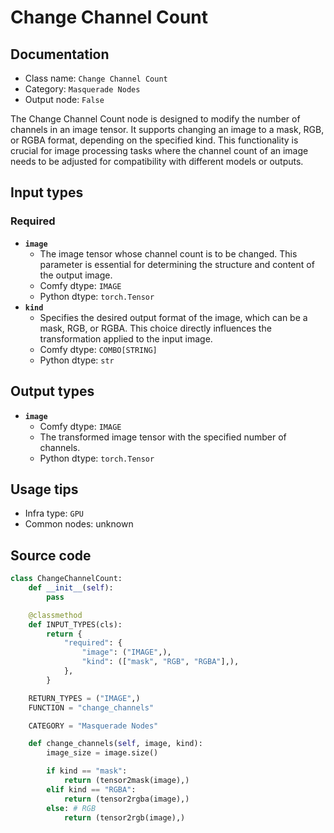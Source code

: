 # Change Channel Count
## Documentation
- Class name: `Change Channel Count`
- Category: `Masquerade Nodes`
- Output node: `False`

The Change Channel Count node is designed to modify the number of channels in an image tensor. It supports changing an image to a mask, RGB, or RGBA format, depending on the specified kind. This functionality is crucial for image processing tasks where the channel count of an image needs to be adjusted for compatibility with different models or outputs.
## Input types
### Required
- **`image`**
    - The image tensor whose channel count is to be changed. This parameter is essential for determining the structure and content of the output image.
    - Comfy dtype: `IMAGE`
    - Python dtype: `torch.Tensor`
- **`kind`**
    - Specifies the desired output format of the image, which can be a mask, RGB, or RGBA. This choice directly influences the transformation applied to the input image.
    - Comfy dtype: `COMBO[STRING]`
    - Python dtype: `str`
## Output types
- **`image`**
    - Comfy dtype: `IMAGE`
    - The transformed image tensor with the specified number of channels.
    - Python dtype: `torch.Tensor`
## Usage tips
- Infra type: `GPU`
- Common nodes: unknown


## Source code
```python
class ChangeChannelCount:
    def __init__(self):
        pass

    @classmethod
    def INPUT_TYPES(cls):
        return {
            "required": {
                "image": ("IMAGE",),
                "kind": (["mask", "RGB", "RGBA"],),
            },
        }

    RETURN_TYPES = ("IMAGE",)
    FUNCTION = "change_channels"

    CATEGORY = "Masquerade Nodes"

    def change_channels(self, image, kind):
        image_size = image.size()

        if kind == "mask":
            return (tensor2mask(image),)
        elif kind == "RGBA":
            return (tensor2rgba(image),)
        else: # RGB
            return (tensor2rgb(image),)

```

